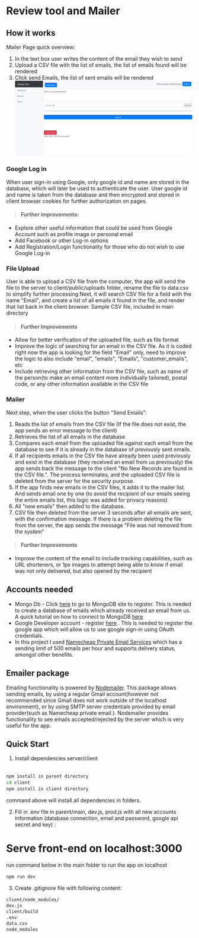 # Review tool and Mailer

## How it works

Mailer Page quick overview:

1. In the text box user writes the content of the email they wish to send
2. Upload a CSV file with the list of emails, the list of emails found will be rendered
3. Click send Emails, the list of sent emails will be rendered
![Mailer](screenshots/mailer.jpg)

### Google Log in

When user sign-in using Google, only google id and name are stored in the database, which will later be used to authenticate the user. User google id and name is taken from the database and then encrypted and stored in client browser cookies for further authorization on pages. 
> #### Further improvements: 
* Explore other useful information that could be used from Google Account such as profile image or personal email
* Add Facebook or other Log-in options 
* Add Registration/Login functionality for those who do not wish to use Google Log-in


### File Upload

User is able to upload a  CSV file from the computer, the app will send the file to the server to client/public/uploads folder, rename the file to data.csv to simplify further processing Next, it will search CSV file for a field with the name "Email", and create a list of all emails it found in the file, and render that list back in the client browser. Sample CSV file, included in main directory
> #### Further Improvements
* Allow for better verification of the uploaded file, such as file format
* Improve the logic of searching for an email in the CSV file. As it is coded right now the app is looking for the field "Email" only, need to improve the logic to also include "email", "emails", "Emails", "customer_emails", etc
* Include retrieving other information from the CSV file, such as name of the person(to make an email content more individually tailored), postal code, or any other information available in the CSV  file


### Mailer 

Next step, when the user clicks the button "Send Emails":

1. Reads the list of emails from the CSV file (If the file does not exist, the app sends an error message to the client)
2. Retrieves the list of all emails in the database
3. Compares each email from the uploaded file against each email from the database to see if it is already in the database of previously sent emails.
4. If all recipients emails in the CSV file have already been used previously and exist in the database (they received an email from us previously) the app sends back the message to the client  "No New Records are found in the CSV file.". The process terminates, and the uploaded CSV file is deleted from the server for the security purpose.
5. If the app finds new emails in the CSV files, it adds it to the mailer list. And sends email one by one (to avoid the recipient of our emails seeing the entire emails list, this logic was added for privacy reasons)
6. All "new emails" then added to the database.
7. CSV file then deleted from the server 3 seconds after all emails are sent, with the confirmation message. If there is a problem deleting the file from the server, the app sends the message "File was not removed from the system" 

> #### Further Improvements
* Improve the content of the email to include tracking capabilities, such as URL shorteners, or 1px images to attempt being able to know if email was not only delivered, but also opened by the recipient

## Accounts needed

* Mongo Db - Click [here](https://www.mongodb.com/) to go to MongoDB site to register. This is needed to create a database of emails which already received an email from us.  A quick tutorial on how to connect to MongoDB [here](https://www.youtube.com/watch?v=KKyag6t98g8&t=571s)
* Google Developer account - register [here](https://console.developers.google.com/) . This is needed to register the google app which will allow us to use google sign-in using OAuth credentials.
* In this project I used [Namecheap Private Email Services](https://www.namecheap.com/hosting/email/) which has a sending limit of 500 emails per hour and supports delivery status, amongst other benefits. 

## Emailer package

Emailing functionality is powered by [Nodemailer](https://nodemailer.com/usage/). This package allows sending emails, by using a regular Gmail account(however not recommended since Gmail does not work outside of the localhost environment), or by using SMTP server credentials provided by email provider(such as Namecheap private email.). Nodemailer provides functionality to see emails accepted/rejected by the server which is very useful for the app. 

## Quick Start

1. Install dependencies server/client

```bash

npm install in parent directory
cd client
npm install in client directory
```

command above will install all dependencies in folders.


2. Fill in .env file in parent/main, dev.js, prod.js with all new accounts information (database connection, email and password, google api secret and key) :


# Serve front-end on localhost:3000
run command below in the main folder to run the app on localhost

```bash
npm run dev
```
3. Create .gitignore file with following content: 

```
client/node_modules/
dev.js
client/build
.env
data.csv
node_modules

```

